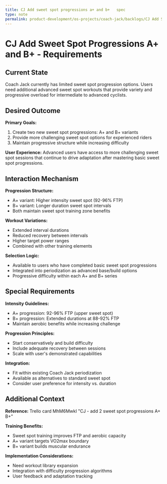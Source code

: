 ```yaml
---
title: CJ Add sweet spot progressions a+ and b+   spec
type: note
permalink: product-development/os-projects/coach-jack/backlogs/CJ Add Sweet Spot Progressions A+ and B+ - Spec
---
```


# CJ Add Sweet Spot Progressions A+ and B+ - Requirements

## Current State

Coach Jack currently has limited sweet spot progression options. Users need additional advanced sweet spot workouts that provide variety and progressive overload for intermediate to advanced cyclists.

## Desired Outcome  

**Primary Goals:**
1. Create two new sweet spot progressions: A+ and B+ variants
2. Provide more challenging sweet spot options for experienced riders
3. Maintain progressive structure while increasing difficulty

**User Experience:** Advanced users have access to more challenging sweet spot sessions that continue to drive adaptation after mastering basic sweet spot progressions.

## Interaction Mechanism

**Progression Structure:**
- A+ variant: Higher intensity sweet spot (92-96% FTP)
- B+ variant: Longer duration sweet spot intervals
- Both maintain sweet spot training zone benefits

**Workout Variations:**
- Extended interval durations
- Reduced recovery between intervals  
- Higher target power ranges
- Combined with other training elements

**Selection Logic:**
- Available to users who have completed basic sweet spot progressions
- Integrated into periodization as advanced base/build options
- Progressive difficulty within each A+ and B+ series

## Special Requirements

**Intensity Guidelines:**
- A+ progression: 92-96% FTP (upper sweet spot)
- B+ progression: Extended durations at 88-92% FTP
- Maintain aerobic benefits while increasing challenge

**Progression Principles:**
- Start conservatively and build difficulty
- Include adequate recovery between sessions
- Scale with user's demonstrated capabilities

**Integration:**
- Fit within existing Coach Jack periodization
- Available as alternatives to standard sweet spot
- Consider user preference for intensity vs. duration

## Additional Context

**Reference:** Trello card MhM6MwkI "CJ - add 2 sweet spot progressions A+ B+"

**Training Benefits:**
- Sweet spot training improves FTP and aerobic capacity
- A+ variant targets VO2max boundary
- B+ variant builds muscular endurance

**Implementation Considerations:**
- Need workout library expansion
- Integration with difficulty progression algorithms
- User feedback and adaptation tracking